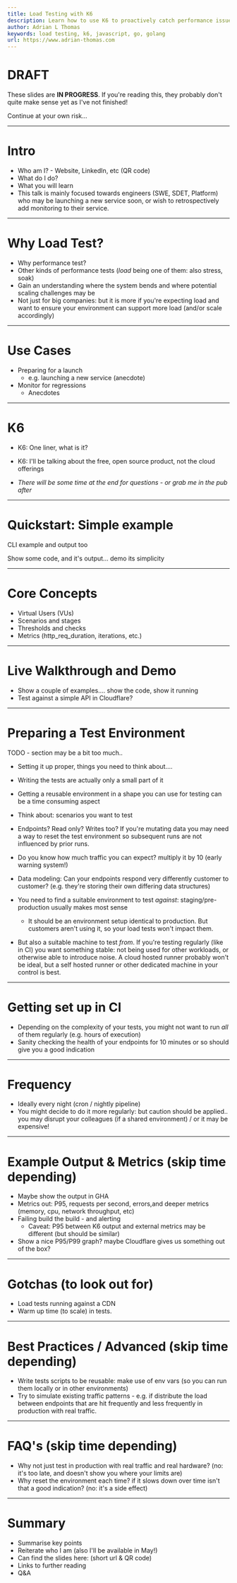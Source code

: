 ```yaml
---
title: Load Testing with K6
description: Learn how to use K6 to proactively catch performance issues, uncover hidden bottlenecks, and avoid costly production surprises. We’ll cover test setup, useful anecdotes from real-world issues, and how to make load testing part of your regular CI/CD pipeline. Ideal for devs and platform engineers wanting better confidence in system performance.
author: Adrian L Thomas
keywords: load testing, k6, javascript, go, golang
url: https://www.adrian-thomas.com
---
```


# DRAFT

These slides are **IN PROGRESS**. If you're reading this, they probably don't quite make sense yet as I've not finished!

Continue at your own risk...

---

# Intro
- Who am I? - Website, LinkedIn, etc (QR code)
- What do I do?
- What you will learn
- This talk is mainly focused towards engineers (SWE, SDET, Platform) who may be launching a new service soon, or wish to retrospectively add monitoring to their service.

---

# Why Load Test?
- Why performance test?
- Other kinds of performance tests (*load* being one of them: also stress, soak)
- Gain an understanding where the system bends and where potential scaling challenges may be
- Not just for big companies: but it is more if you're expecting load and want to ensure your environment can support more load (and/or scale accordingly)

---

# Use Cases
- Preparing for a launch
    - e.g. launching a new service (anecdote)
- Monitor for regressions
    - Anecdotes

---

# K6
- K6: One liner, what is it?
- K6: I'll be talking about the free, open source product, not the cloud offerings

- _There will be some time at the end for questions - or grab me in the pub after_

---

# Quickstart: Simple example
CLI example and output too

Show some code, and it's output... demo its simplicity

---

# Core Concepts
- Virtual Users (VUs)
- Scenarios and stages
- Thresholds and checks
- Metrics (http_req_duration, iterations, etc.)

---

# Live Walkthrough and Demo
- Show a couple of examples.... show the code, show it running
- Test against a simple API in Cloudflare?

---

# Preparing a Test Environment
TODO - section may be a bit too much..
- Setting it up proper, things you need to think about....
- Writing the tests are actually only a small part of it
- Getting a reusable environment in a shape you can use for testing can be a time consuming aspect

- Think about: scenarios you want to test
- Endpoints? Read only? Writes too? If you're mutating data you may need a way to reset the test environment so subsequent runs are not influenced by prior runs.
- Do you know how much traffic you can expect? multiply it by 10 (early warning system!)
- Data modeling: Can your endpoints respond very differently customer to customer? (e.g. they're storing their own differing data structures)
- You need to find a suitable environment to test _against_: staging/pre-production usually makes most sense
    - It should be an environment setup identical to production. But customers aren't using it, so your load tests won't impact them.
- But also a suitable machine to test _from_. If you're testing regularly (like in CI) you want something stable: not being used for other workloads, or otherwise able to introduce noise. A cloud hosted runner probably won't be ideal, but a self hosted runner or other dedicated machine in your control is best.

---

# Getting set up in CI
- Depending on the complexity of your tests, you might not want to run _all_ of them regularly (e.g. hours of execution)
- Sanity checking the health of your endpoints for 10 minutes or so should give you a good indication

---

# Frequency
- Ideally every night (cron / nightly pipeline)
- You might decide to do it more regularly: but caution should be applied.. you may disrupt your colleagues (if a shared environment) / or it may be expensive!

---

# Example Output & Metrics (skip time depending)
- Maybe show the output in GHA
- Metrics out: P95, requests per second, errors,and deeper metrics (memory, cpu, network throughput, etc)
- Failing build the build - and alerting 
    - Caveat: P95 between K6 output and external metrics may be different (but should be similar)
- Show a nice P95/P99 graph? maybe Cloudflare gives us something out of the box?

---

# Gotchas (to look out for)
- Load tests running against a CDN
- Warm up time (to scale) in tests.

---

# Best Practices / Advanced (skip time depending)
- Write tests scripts to be reusable: make use of env vars (so you can run them locally or in other environments)
- Try to simulate existing traffic patterns - e.g. if distribute the load between endpoints that are hit frequently and less frequently in production with real traffic.

---

# FAQ's (skip time depending)
- Why not just test in production with real traffic and real hardware? (no: it's too late, and doesn't show you where your limits are)
- Why reset the environment each time? if it slows down over time isn't that a good indication? (no: it's a side effect)

---

# Summary
- Summarise key points
- Reiterate who I am (also I'll be available in May!)
- Can find the slides here: (short url & QR code)
- Links to further reading
- Q&A
